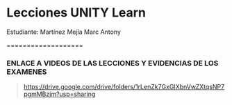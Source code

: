 # Lecciones UNITY Learn
Estudiante: Martínez Mejía Marc Antony

===================

### ENLACE A VIDEOS DE LAS LECCIONES Y EVIDENCIAS DE LOS EXAMENES
> https://drive.google.com/drive/folders/1rLenZk7GxGIXbnVwZXtqsNP7pgmMBzjm?usp=sharing
